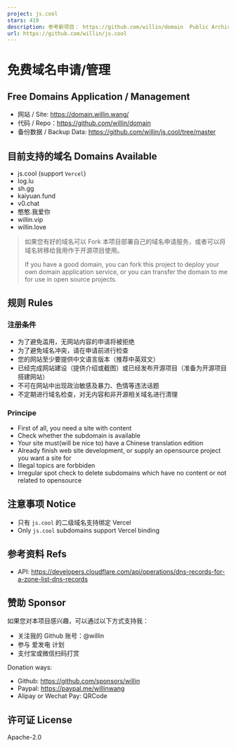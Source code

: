 ```yaml
---
project: js.cool
stars: 419
description: 参考新项目： https://github.com/willin/domain  Public Archived, See new project.  
url: https://github.com/willin/js.cool
---
```


免费域名申请/管理
=========

Free Domains Application / Management
-------------------------------------

-   网站 / Site: https://domain.willin.wang/
-   代码 / Repo：https://github.com/willin/domain
-   备份数据 / Backup Data: https://github.com/willin/js.cool/tree/master

目前支持的域名 Domains Available
-------------------------

-   js.cool (support `Vercel`)
-   log.lu
-   sh.gg
-   kaiyuan.fund
-   v0.chat
-   憨憨.我爱你
-   willin.vip
-   willin.love

> 如果您有好的域名可以 Fork 本项目部署自己的域名申请服务，或者可以将域名转移给我用作于开源项目使用。
> 
> If you have a good domain, you can fork this project to deploy your own domain application service, or you can transfer the domain to me for use in open source projects.

规则 Rules
--------

### 注册条件

-   为了避免滥用，无网站内容的申请将被拒绝
-   为了避免域名冲突，请在申请前进行检查
-   您的网站至少要提供中文语言版本（推荐中英双文）
-   已经完成网站建设（提供介绍或截图）或已经发布开源项目（准备为开源项目搭建网站）
-   不可在网站中出现政治敏感及暴力、色情等违法话题
-   不定期进行域名检查，对无内容和非开源相关域名进行清理

### Principe

-   First of all, you need a site with content
-   Check whether the subdomain is available
-   Your site must(will be nice to) have a Chinese translation edition
-   Already finish web site development, or supply an opensource project you want a site for
-   Illegal topics are forbbiden
-   Irregular spot check to delete subdomains which have no content or not related to opensource

注意事项 Notice
-----------

-   只有 `js.cool` 的二级域名支持绑定 Vercel
-   Only `js.cool` subdomains support Vercel binding

参考资料 Refs
---------

-   API: https://developers.cloudflare.com/api/operations/dns-records-for-a-zone-list-dns-records

赞助 Sponsor
----------

如果您对本项目感兴趣，可以通过以下方式支持我：

-   关注我的 Github 账号：@willin
-   参与 爱发电 计划
-   支付宝或微信扫码打赏

Donation ways:

-   Github: https://github.com/sponsors/willin
-   Paypal: https://paypal.me/willinwang
-   Alipay or Wechat Pay: QRCode

许可证 License
-----------

Apache-2.0
